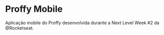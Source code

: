 # Proffy Mobile
Aplicação mobile do Proffy desenvolvida durante a Next Level Week #2 da @Rocketseat.
